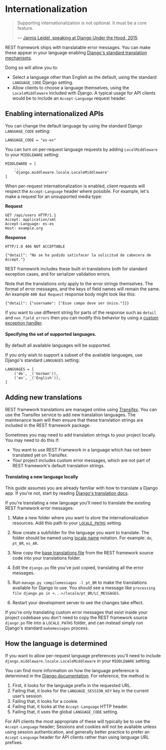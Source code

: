 # Internationalization

> Supporting internationalization is not optional. It must be a core feature.
>
> &mdash; [Jannis Leidel, speaking at Django Under the Hood, 2015][cite].

REST framework ships with translatable error messages. You can make these appear in your language enabling [Django's standard translation mechanisms][django-translation].

Doing so will allow you to:

* Select a language other than English as the default, using the standard `LANGUAGE_CODE` Django setting.
* Allow clients to choose a language themselves, using the `LocaleMiddleware` included with Django. A typical usage for API clients would be to include an `Accept-Language` request header.

## Enabling internationalized APIs

You can change the default language by using the standard Django `LANGUAGE_CODE` setting:

    LANGUAGE_CODE = "es-es"

You can turn on per-request language requests by adding `LocalMiddleware` to your `MIDDLEWARE` setting:

    MIDDLEWARE = [
        ...
        'django.middleware.locale.LocaleMiddleware'
    ]

When per-request internationalization is enabled, client requests will respect the `Accept-Language` header where possible. For example, let's make a request for an unsupported media type:

**Request**

    GET /api/users HTTP/1.1
    Accept: application/xml
    Accept-Language: es-es
    Host: example.org

**Response**

    HTTP/1.0 406 NOT ACCEPTABLE

    {"detail": "No se ha podido satisfacer la solicitud de cabecera de Accept."}

REST framework includes these built-in translations both for standard exception cases, and for serializer validation errors.

Note that the translations only apply to the error strings themselves. The format of error messages, and the keys of field names will remain the same. An example `400 Bad Request` response body might look like this:

    {"detail": {"username": ["Esse campo deve ser único."]}}

If you want to use different string for parts of the response such as `detail` and `non_field_errors` then you can modify this behavior by using a [custom exception handler][custom-exception-handler].

#### Specifying the set of supported languages.

By default all available languages will be supported.

If you only wish to support a subset of the available languages, use Django's standard `LANGUAGES` setting:

    LANGUAGES = [
        ('de', _('German')),
        ('en', _('English')),
    ]

## Adding new translations

REST framework translations are managed online using [Transifex][transifex-project]. You can use the Transifex service to add new translation languages. The maintenance team will then ensure that these translation strings are included in the REST framework package.

Sometimes you may need to add translation strings to your project locally. You may need to do this if:

* You want to use REST Framework in a language which has not been translated yet on Transifex.
* Your project includes custom error messages, which are not part of REST framework's default translation strings.

#### Translating a new language locally

This guide assumes you are already familiar with how to translate a Django app.  If you're not, start by reading [Django's translation docs][django-translation].

If you're translating a new language you'll need to translate the existing REST framework error messages:

1. Make a new folder where you want to store the internationalization resources. Add this path to your [`LOCALE_PATHS`][django-locale-paths] setting.

2. Now create a subfolder for the language you want to translate. The folder should be named using [locale name][django-locale-name] notation. For example: `de`, `pt_BR`, `es_AR`.

3. Now copy the [base translations file][django-po-source] from the REST framework source code into your translations folder.

4. Edit the `django.po` file you've just copied, translating all the error messages.

5. Run `manage.py compilemessages -l pt_BR` to make the translations
available for Django to use. You should see a message like `processing file django.po in <...>/locale/pt_BR/LC_MESSAGES`.

6. Restart your development server to see the changes take effect.

If you're only translating custom error messages that exist inside your project codebase you don't need to copy the REST framework source `django.po` file into a `LOCALE_PATHS` folder, and can instead simply run Django's standard `makemessages` process.

## How the language is determined

If you want to allow per-request language preferences you'll need to include `django.middleware.locale.LocaleMiddleware` in your `MIDDLEWARE` setting.

You can find more information on how the language preference is determined in the [Django documentation][django-language-preference]. For reference, the method is:

1. First, it looks for the language prefix in the requested URL.
2. Failing that, it looks for the `LANGUAGE_SESSION_KEY` key in the current user’s session.
3. Failing that, it looks for a cookie.
4. Failing that, it looks at the `Accept-Language` HTTP header.
5. Failing that, it uses the global `LANGUAGE_CODE` setting.

For API clients the most appropriate of these will typically be to use the `Accept-Language` header; Sessions and cookies will not be available unless using session authentication, and generally better practice to prefer an `Accept-Language` header for API clients rather than using language URL prefixes.

[cite]: https://youtu.be/Wa0VfS2q94Y
[django-translation]: https://docs.djangoproject.com/en/stable/topics/i18n/translation
[custom-exception-handler]: ../api-guide/exceptions.md#custom-exception-handling
[transifex-project]: https://explore.transifex.com/django-rest-framework-1/django-rest-framework/
[django-po-source]: https://raw.githubusercontent.com/encode/django-rest-framework/main/rest_framework/locale/en_US/LC_MESSAGES/django.po
[django-language-preference]: https://docs.djangoproject.com/en/stable/topics/i18n/translation/#how-django-discovers-language-preference
[django-locale-paths]: https://docs.djangoproject.com/en/stable/ref/settings/#std:setting-LOCALE_PATHS
[django-locale-name]: https://docs.djangoproject.com/en/stable/topics/i18n/#term-locale-name
